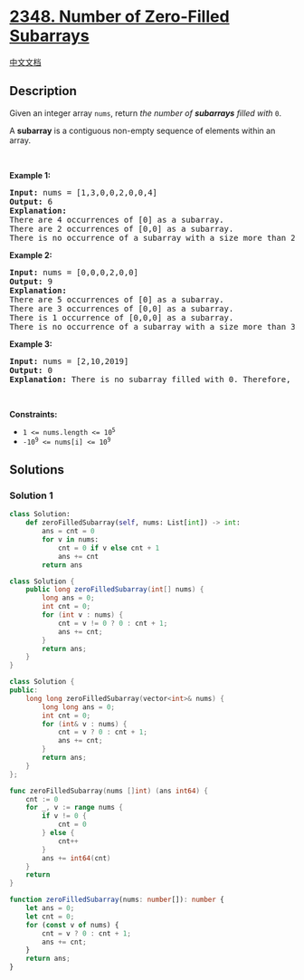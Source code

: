 # [2348. Number of Zero-Filled Subarrays](https://leetcode.com/problems/number-of-zero-filled-subarrays)

[中文文档](/solution/2300-2399/2348.Number%20of%20Zero-Filled%20Subarrays/README.md)

<!-- tags:Array,Math -->

## Description

<p>Given an integer array <code>nums</code>, return <em>the number of <strong>subarrays</strong> filled with </em><code>0</code>.</p>

<p>A <strong>subarray</strong> is a contiguous non-empty sequence of elements within an array.</p>

<p>&nbsp;</p>
<p><strong class="example">Example 1:</strong></p>

<pre>
<strong>Input:</strong> nums = [1,3,0,0,2,0,0,4]
<strong>Output:</strong> 6
<strong>Explanation:</strong> 
There are 4 occurrences of [0] as a subarray.
There are 2 occurrences of [0,0] as a subarray.
There is no occurrence of a subarray with a size more than 2 filled with 0. Therefore, we return 6.</pre>

<p><strong class="example">Example 2:</strong></p>

<pre>
<strong>Input:</strong> nums = [0,0,0,2,0,0]
<strong>Output:</strong> 9
<strong>Explanation:
</strong>There are 5 occurrences of [0] as a subarray.
There are 3 occurrences of [0,0] as a subarray.
There is 1 occurrence of [0,0,0] as a subarray.
There is no occurrence of a subarray with a size more than 3 filled with 0. Therefore, we return 9.
</pre>

<p><strong class="example">Example 3:</strong></p>

<pre>
<strong>Input:</strong> nums = [2,10,2019]
<strong>Output:</strong> 0
<strong>Explanation:</strong> There is no subarray filled with 0. Therefore, we return 0.
</pre>

<p>&nbsp;</p>
<p><strong>Constraints:</strong></p>

<ul>
	<li><code>1 &lt;= nums.length &lt;= 10<sup>5</sup></code></li>
	<li><code>-10<sup>9</sup> &lt;= nums[i] &lt;= 10<sup>9</sup></code></li>
</ul>

## Solutions

### Solution 1

<!-- tabs:start -->

```python
class Solution:
    def zeroFilledSubarray(self, nums: List[int]) -> int:
        ans = cnt = 0
        for v in nums:
            cnt = 0 if v else cnt + 1
            ans += cnt
        return ans
```

```java
class Solution {
    public long zeroFilledSubarray(int[] nums) {
        long ans = 0;
        int cnt = 0;
        for (int v : nums) {
            cnt = v != 0 ? 0 : cnt + 1;
            ans += cnt;
        }
        return ans;
    }
}
```

```cpp
class Solution {
public:
    long long zeroFilledSubarray(vector<int>& nums) {
        long long ans = 0;
        int cnt = 0;
        for (int& v : nums) {
            cnt = v ? 0 : cnt + 1;
            ans += cnt;
        }
        return ans;
    }
};
```

```go
func zeroFilledSubarray(nums []int) (ans int64) {
	cnt := 0
	for _, v := range nums {
		if v != 0 {
			cnt = 0
		} else {
			cnt++
		}
		ans += int64(cnt)
	}
	return
}
```

```ts
function zeroFilledSubarray(nums: number[]): number {
    let ans = 0;
    let cnt = 0;
    for (const v of nums) {
        cnt = v ? 0 : cnt + 1;
        ans += cnt;
    }
    return ans;
}
```

<!-- tabs:end -->

<!-- end -->
